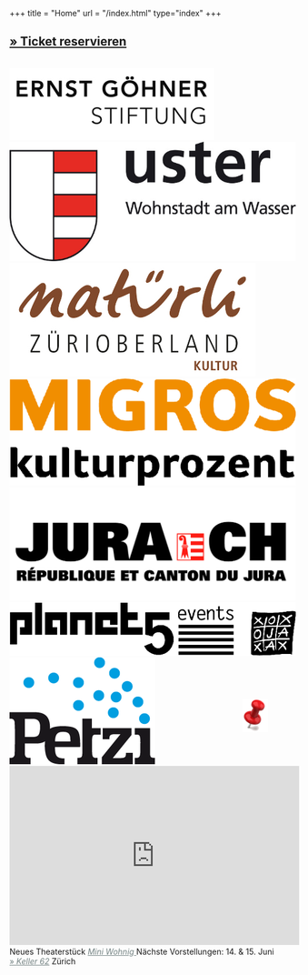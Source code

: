 +++
title = "Home"
url = "/index.html"
type="index"
+++
<div class="overlay overlay-left" >
<h2> <a style="color: 3FA0A0" href= "/Reservieren">
        &raquo; Ticket reservieren </a> </h2></br>
</div>

<div class="overlay overlay-right">
  <div id="logos" style="">
  <img src="images/EGS.jpg"/>
  <img src="images/uster.jpg"/>
  <img src="images/oberland.jpg"/>
  <img src="images/migrosbunt.gif"/>
    <img src="images/jura2.gif"/>
    <img src="images/planet5.gif"/>
  <img src="images/petzi.png"/>

  </div>
</div>
<div class="polaroid pl-home">
<iframe width="510" height="315" src="https://www.youtube.com/embed/sxqm2Pagd4k" frameborder="0" allow="autoplay; encrypted-media" allowfullscreen></iframe>
  Neues Theaterstück
      <a style="color:#758484" href="/stueck">
       <i>Mini Wohnig</i>  
      </a> Nächste Vorstellungen: 
  14. & 15. Juni </br><a style="color:#758484" href=https://keller62.ch/spielplan/index.html> &raquo; <i>Keller 62</i></a> Zürich 
</div>
<img src="images/reiszweckemini.png" style="position: relative; top: -470px;left: 410px; ;width: 45px;"/>

<script>
$('.carousel').slick({
  slidesToShow: 1,
  slidesToScroll: 1,
  autoplay: true,
  fade: true,
  autoplaySpeed: 4500,
  prevArrow: null,
  nextArrow: null,
  pauseOnHover: false,
  speed: 2000,
});
</script>


